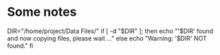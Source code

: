 # Some notes

DIR="/home/project/Data Files/"
if [ -d "$DIR" ]; then
echo "'$DIR' found and now copying files, please wait ..."
else
echo "Warning: '$DIR' NOT found."
fi
